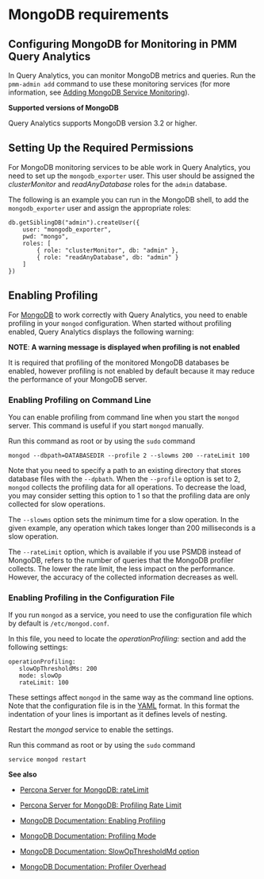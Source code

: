 # MongoDB requirements

## Configuring MongoDB for Monitoring in PMM Query Analytics

In Query Analytics, you can monitor MongoDB metrics and queries. Run the
`pmm-admin add` command to use these monitoring services
(for more information, see [Adding MongoDB Service Monitoring](manage/client-mongodb-metrics.md)).

**Supported versions of MongoDB**

Query Analytics supports MongoDB version 3.2 or higher.

## Setting Up the Required Permissions

For MongoDB monitoring services to be able work in Query Analytics, you need to
set up the `mongodb_exporter` user. This user should be assigned the
*clusterMonitor* and *readAnyDatabase* roles for the `admin` database.

The following is an example you can run in the MongoDB shell, to add the
`mongodb_exporter` user and assign the appropriate roles:

```
db.getSiblingDB("admin").createUser({
    user: "mongodb_exporter",
    pwd: "mongo",
    roles: [
        { role: "clusterMonitor", db: "admin" },
        { role: "readAnyDatabase", db: "admin" }
    ]
})
```

## Enabling Profiling

For [MongoDB](https://www.mongodb.com) to work correctly with Query Analytics, you need to enable profiling
in your `mongod` configuration. When started without profiling enabled, Query Analytics
displays the following warning:

**NOTE**: **A warning message is displayed when profiling is not enabled**

It is required that profiling of the monitored MongoDB databases be enabled, however
profiling is not enabled by default because it may reduce the performance of your
MongoDB server.

### Enabling Profiling on Command Line

You can enable profiling from command line when you start the `mongod`
server. This command is useful if you start `mongod` manually.

Run this command as root or by using the `sudo` command

```
mongod --dbpath=DATABASEDIR --profile 2 --slowms 200 --rateLimit 100
```

Note that you need to specify a path to an existing directory that stores
database files with the `--dpbath`. When the `--profile` option is set to
2, `mongod` collects the profiling data for all operations. To decrease the
load, you may consider setting this option to 1 so that the profiling data
are only collected for slow operations.

The `--slowms` option sets the minimum time for a slow operation. In the
given example, any operation which takes longer than 200 milliseconds is a
slow operation.

The `--rateLimit` option, which is available if you use PSMDB instead
of MongoDB, refers to the number of queries that the MongoDB profiler
collects. The lower the rate limit, the less impact on the performance.
However, the accuracy of the collected information decreases as well.

### Enabling Profiling in the Configuration File

If you run `mongod` as a service, you need to use the configuration file
which by default is `/etc/mongod.conf`.

In this file, you need to locate the *operationProfiling:* section and add the
following settings:

```
operationProfiling:
   slowOpThresholdMs: 200
   mode: slowOp
   rateLimit: 100
```

These settings affect `mongod` in the same way as the command line options. Note that the configuration file is in the [YAML](http://yaml.org/spec/) format. In this format the indentation of your lines is important as it defines levels of nesting.

Restart the *mongod* service to enable the settings.

Run this command as root or by using the `sudo` command

```
service mongod restart
```

**See also**

* [Percona Server for MongoDB: rateLimit](https://www.percona.com/doc/percona-server-for-mongodb/LATEST/rate-limit.html)

* [Percona Server for MongoDB: Profiling Rate Limit](https://www.percona.com/doc/percona-server-for-mongodb/LATEST/rate-limit.html)

* [MongoDB Documentation: Enabling Profiling](https://docs.mongodb.com/manual/tutorial/manage-the-database-profiler/)

* [MongoDB Documentation: Profiling Mode](https://docs.mongodb.com/manual/reference/configuration-options/#operationProfiling.mode)

* [MongoDB Documentation: SlowOpThresholdMd option](https://docs.mongodb.com/manual/reference/configuration-options/#operationProfiling.slowOpThresholdMs)

* [MongoDB Documentation: Profiler Overhead](https://docs.mongodb.com/manual/tutorial/manage-the-database-profiler/#profiler-overhead)
